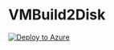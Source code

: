 # VMBuild2Disk

[![Deploy to Azure](http://azuredeploy.net/deploybutton.png)](https://azuredeploy.net/)
